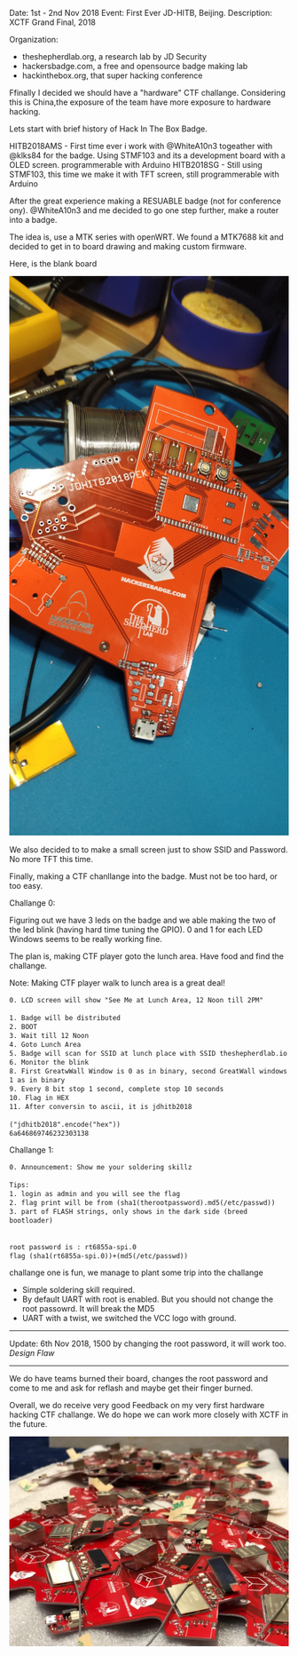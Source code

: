 Date: 1st - 2nd Nov 2018
Event: First Ever JD-HITB, Beijing.
Description: XCTF Grand Final, 2018

Organization:
- theshepherdlab.org, a research lab by JD Security
- hackersbadge.com, a free and opensource badge making lab
- hackinthebox.org, that super hacking conference

Ffinally I decided we should have a "hardware" CTF challange. Considering this is China,the exposure of the team have more exposure to hardware hacking.

Lets start with brief history of Hack In The Box Badge.

HITB2018AMS - First time ever i work with @WhiteA10n3 togeather with @klks84 for the badge. Using STMF103 and its a development board with a OLED screen. programmerable with Arduino
HITB2018SG - Still using STMF103, this time we make it with TFT screen, still programmerable with Arduino

After the great experience making a RESUABLE badge (not for conference ony). @WhiteA10n3 and me decided to go one step further, make a router into a badge.

The idea is, use a MTK series with openWRT. We found a MTK7688 kit and decided to get in to board drawing and making custom firmware.

Here, is the blank board

![alt text](https://raw.githubusercontent.com/xwings/ctf.jdhitb2018pek/master/pic/blankboard.jpg)

We also decided to to make a small screen just to show SSID and Password. No more TFT this time.

Finally, making a CTF chanllange into the badge. Must not be too hard, or too easy. 

Challange 0:

Figuring out we have 3 leds on the badge and we able making the two of the led blink (having hard time tuning the GPIO). 0 and 1 for each LED Windows seems to be really working fine.

The plan is, making CTF player goto the lunch area. Have food and find the challange. 

Note: Making CTF player walk to lunch area is a great deal!

```
0. LCD screen will show "See Me at Lunch Area, 12 Noon till 2PM"

1. Badge will be distributed
2. BOOT
3. Wait till 12 Noon
4. Goto Lunch Area
5. Badge will scan for SSID at lunch place with SSID theshepherdlab.io
6. Monitor the blink
8. First GreatwWall Window is 0 as in binary, second GreatWall windows 1 as in binary
9. Every 8 bit stop 1 second, complete stop 10 seconds 
10. Flag in HEX
11. After conversin to ascii, it is jdhitb2018

("jdhitb2018".encode("hex"))
6a646869746232303138
```

Challange 1:

```
0. Announcement: Show me your soldering skillz

Tips:
1. login as admin and you will see the flag
2. flag print will be from (sha1(therootpassword).md5(/etc/passwd))
3. part of FLASH strings, only shows in the dark side (breed bootloader)


root password is : rt6855a-spi.0
flag (sha1(rt6855a-spi.0))+(md5(/etc/passwd))
```

challange one is fun, we manage to plant some trip into the challange
- Simple soldering skill required.
- By default UART with root is enabled. But you should not change the root passowrd. It will break the MD5
- UART with a twist, we switched the VCC logo with ground.

******
Update: 6th Nov 2018, 1500 by changing the root password, it will work too. *Design Flaw* 
******

We do have teams burned their board, changes the root password and come to me and ask for reflash and maybe get their finger burned.

Overall, we do receive very good Feedback on my very first hardware hacking CTF challange. We do hope we can work more closely with XCTF in the future.


![alt text](https://raw.githubusercontent.com/xwings/ctf.jdhitb2018pek/master/pic/allbadge.jpg)
